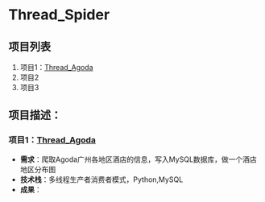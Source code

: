 # Thread_Spider
## 项目列表
1. 项目1：[Thread_Agoda](http://gitcafe.com)
2. 项目2
3. 项目3
## 项目描述：
### 项目1：[Thread_Agoda](http://gitcafe.com)
* **需求**：爬取Agoda广州各地区酒店的信息，写入MySQL数据库，做一个酒店地区分布图
* **技术栈**：多线程生产者消费者模式，Python,MySQL
* **成果**：
